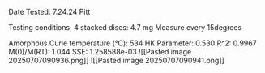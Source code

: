 Date Tested: 7.24.24 Pitt

Testing conditions:
4 stacked discs: 4.7 mg
Measure every 15degrees

Amorphous Curie temperature (°C): 534
HK Parameter: 0.530
R^2: 0.9967
M(0)/M(RT): 1.044
SSE: 1.258588e-03
![[Pasted image 20250707090936.png]]
![[Pasted image 20250707090941.png]]
